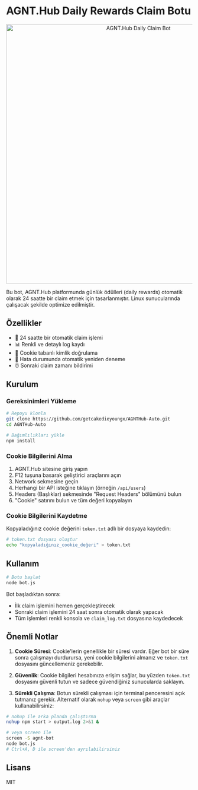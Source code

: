 # AGNT.Hub Daily Rewards Claim Botu

<p align="center">
  <img src="screenshots/bot-screenshot.png" alt="AGNT.Hub Daily Claim Bot" width="700">
</p>

Bu bot, AGNT.Hub platformunda günlük ödülleri (daily rewards) otomatik olarak 24 saatte bir claim etmek için tasarlanmıştır. Linux sunucularında çalışacak şekilde optimize edilmiştir.

## Özellikler

- 🎁 24 saatte bir otomatik claim işlemi
- 📊 Renkli ve detaylı log kaydı
- 🔐 Cookie tabanlı kimlik doğrulama
- 🔄 Hata durumunda otomatik yeniden deneme
- ⏰ Sonraki claim zamanı bildirimi

## Kurulum

### Gereksinimleri Yükleme

```bash
# Repoyu klonla
git clone https://github.com/getcakedieyoungx/AGNTHub-Auto.git
cd AGNTHub-Auto

# Bağımlılıkları yükle
npm install
```

### Cookie Bilgilerini Alma

1. AGNT.Hub sitesine giriş yapın
2. F12 tuşuna basarak geliştirici araçlarını açın
3. Network sekmesine geçin
4. Herhangi bir API isteğine tıklayın (örneğin `/api/users`)
5. Headers (Başlıklar) sekmesinde "Request Headers" bölümünü bulun
6. "Cookie" satırını bulun ve tüm değeri kopyalayın

### Cookie Bilgilerini Kaydetme

Kopyaladığınız cookie değerini `token.txt` adlı bir dosyaya kaydedin:

```bash
# token.txt dosyası oluştur
echo "kopyaladığınız_cookie_değeri" > token.txt
```

## Kullanım

```bash
# Botu başlat
node bot.js
```

Bot başladıktan sonra:
- İlk claim işlemini hemen gerçekleştirecek
- Sonraki claim işlemini 24 saat sonra otomatik olarak yapacak
- Tüm işlemleri renkli konsola ve `claim_log.txt` dosyasına kaydedecek

## Önemli Notlar

1. **Cookie Süresi**: Cookie'lerin genellikle bir süresi vardır. Eğer bot bir süre sonra çalışmayı durdurursa, yeni cookie bilgilerini almanız ve `token.txt` dosyasını güncellemeniz gerekebilir.

2. **Güvenlik**: Cookie bilgileri hesabınıza erişim sağlar, bu yüzden `token.txt` dosyasını güvenli tutun ve sadece güvendiğiniz sunucularda saklayın.

3. **Sürekli Çalışma**: Botun sürekli çalışması için terminal penceresini açık tutmanız gerekir. Alternatif olarak `nohup` veya `screen` gibi araçlar kullanabilirsiniz:

```bash
# nohup ile arka planda çalıştırma
nohup npm start > output.log 2>&1 &

# veya screen ile
screen -S agnt-bot
node bot.js
# Ctrl+A, D ile screen'den ayrılabilirsiniz
```

</p>

## Lisans

MIT
